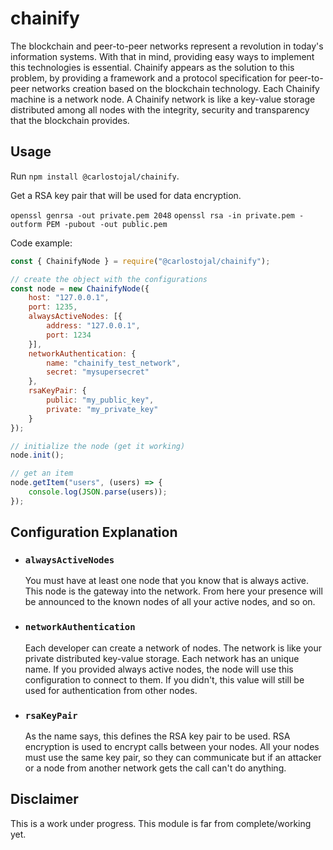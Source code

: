 # chainify

The blockchain and peer-to-peer networks represent a revolution in today's information systems.
With that in mind, providing easy ways to implement this technologies is essential.
Chainify appears as the solution to this problem, by providing a framework and a protocol specification for peer-to-peer networks creation based on the blockchain technology.
Each Chainify machine is a network node.
A Chainify network is like a key-value storage distributed among all nodes with the integrity, security and transparency that the blockchain provides.

## Usage

Run ```npm install @carlostojal/chainify```.

Get a RSA key pair that will be used for data encryption.

```openssl genrsa -out private.pem 2048```
```openssl rsa -in private.pem -outform PEM -pubout -out public.pem```

Code example:

```javascript
const { ChainifyNode } = require("@carlostojal/chainify");

// create the object with the configurations
const node = new ChainifyNode({
	host: "127.0.0.1",
	port: 1235,
	alwaysActiveNodes: [{
		address: "127.0.0.1",
		port: 1234
	}],
	networkAuthentication: {
		name: "chainify_test_network",
		secret: "mysupersecret"
	},
	rsaKeyPair: {
		public: "my_public_key",
		private: "my_private_key"
	}
});

// initialize the node (get it working)
node.init();

// get an item
node.getItem("users", (users) => {
	console.log(JSON.parse(users));
});
```

## Configuration Explanation

- ### ```alwaysActiveNodes```
	You must have at least one node that you know that is always active. This node is the gateway into the network. From here your presence will be announced to the known nodes of all your active nodes, and so on.

- ### ```networkAuthentication```
	Each developer can create a network of nodes. The network is like your private distributed key-value storage.
	Each network has an unique name. If you provided always active nodes, the node will use this configuration to connect to them. If you didn't, this value will still be used for authentication from other nodes.

- ### ```rsaKeyPair```
	As the name says, this defines the RSA key pair to be used.
	RSA encryption is used to encrypt calls between your nodes.
	All your nodes must use the same key pair, so they can communicate but if an attacker or a node from another network gets the call can't do anything.

## Disclaimer

This is a work under progress. This module is far from complete/working yet.